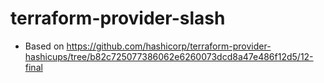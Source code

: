 # terraform-provider-slash

- Based on <https://github.com/hashicorp/terraform-provider-hashicups/tree/b82c725077386062e6260073dcd8a47e486f12d5/12-final>
